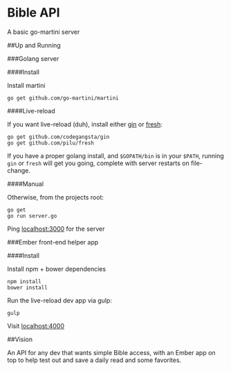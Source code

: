 Bible API
=========

A basic go-martini server

##Up and Running

###Golang server

####Install

Install martini

```
go get github.com/go-martini/martini
```

####Live-reload

If you want live-reload (duh),
install either [gin](https://github.com/codegangsta/gin) or [fresh](https://github.com/pilu/fresh):

```
go get github.com/codegangsta/gin
go get github.com/pilu/fresh
```

If you have a proper golang install,
and `$GOPATH/bin` is in your `$PATH`,
running `gin` or `fresh` will get you going,
complete with server restarts on file-change.

####Manual

Otherwise, from the projects root:

```
go get
go run server.go
```

Ping [localhost:3000](http://localhost:3000) for the server

###Ember front-end helper app

####Install

Install npm + bower dependencies

```
npm install
bower install
```

Run the live-reload dev app via gulp:

```
gulp
```

Visit [localhost:4000](http://localhost:4000)


##Vision

An API for any dev that wants simple Bible access,
with an Ember app on top to help test out and save a daily read and some favorites.
